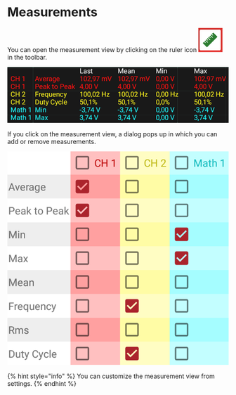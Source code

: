 # Measurements



You can open the measurement view by clicking on the ruler icon ![](../../../../.gitbook/assets/jj.png) in the toolbar.

![Measurement view](../../../../.gitbook/assets/image%20%2874%29.png)

If you click on the measurement view, a dialog pops up in which you can add or remove measurements.

![](../../../../.gitbook/assets/image%20%2848%29.png)

{% hint style="info" %}
You can customize the measurement view from settings.
{% endhint %}

